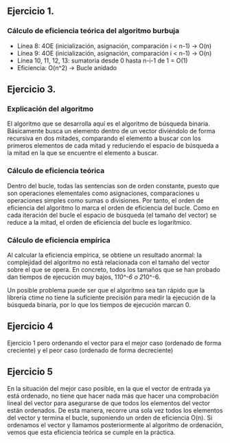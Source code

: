 ## Ejercicio 1.

### Cálculo de eficiencia teórica del algoritmo burbuja

- Línea 8: 4OE (inicialización, asignación, comparación i < n-1) -> O(n)
- Línea 9: 4OE (inicialización, asignación, comparación i < n-1) -> O(n)
- Línea 10, 11, 12, 13: sumatoria desde 0 hasta n-i-1 de 1 = O(1)
- Eficiencia: O(n^2) -> Bucle anidado

## Ejercicio 3.

### Explicación del algoritmo

El algoritmo que se desarrolla aquí es el algoritmo de búsqueda binaria. Básicamente busca un elemento dentro de un vector diviéndolo de forma recursiva en dos mitades, comparando el elemento a buscar con los primeros elementos de cada mitad y reduciendo el espacio de búsqueda a la mitad en la que se encuentre el elemento a buscar.

### Cálculo de eficiencia teórica
Dentro del bucle, todas las sentencias son de orden constante, puesto que son operaciones elementales como asignaciones, comparaciones u operaciones simples como sumas o divisiones. Por tanto, el orden de eficiencia del algoritmo lo marca el orden de eficiencia del bucle. Como en cada iteración del bucle el espacio de búsqueda (el tamaño del vector) se reduce a la mitad, el orden de eficiencia del bucle es logarítmico.

### Cálculo de eficiencia empírica
Al calcular la eficiencia empírica, se obtiene un resultado anormal: la complejidad del algoritmo no está relacionada con el tamaño del vector sobre el que se opera. En concreto, todos los tamaños que se han probado dan tiempos de ejecución muy bajos, 1*10^-6 o 2*10^-6. 

Un posible problema puede ser que el algoritmo sea tan rápido que la librería ctime no tiene la suficiente precisión para medir la ejecución de la búsqueda binaria, por lo que los tiempos de ejecución marcan 0.

## Ejercicio 4
Ejercicio 1 pero ordenando el vector para el mejor caso (ordenado de forma creciente) y el peor caso (ordenado de forma decreciente)

## Ejercicio 5
En la situación del mejor caso posible, en la que el vector de entrada ya está ordenado, no tiene que hacer nada más que hacer una comprobación lineal del vector para asegurarse de que todos los elementos del vector están ordenados. De esta manera, recorre una sola vez todos los elementos del vector y termina el bucle, suponiendo un orden de eficiencia O(n). Si ordenamos el vector y llamamos posteriormente al algoritmo de ordenación, vemos que esta eficiencia teórica se cumple en la práctica.